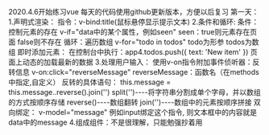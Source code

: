 2020.4.6开始练习vue
    每天的代码使用github更新版本，方便以后复习
    第一天：
    1.声明式渲染：
        指令：v-bind:title(鼠标悬停显示提示文本)
    2.条件和循环:
        条件：控制元素的存在
            v-if="data中的某个属性，例如seen"
                seen：true则元素存在页面
                    false则不存在
        循环：遍历数组
            v-for="todo in todos"
                todo为形参 
                todos为数组
        即时添加元素：
            在控制台中执行：app4.todos.push({ text: 'New item' })
                页面上动态的加载最新的数据
    3.处理用户输入：
        使用v-on指令附加事件侦听器：反转信息
            v-on:click="reverseMessage"
                reverseMessage：函数名（在methods中指定,自定义）
                反转的具体语句：
                    this.message = this.message..reverse().join('')
                    split('')----将字符串分割成单个字母，并以数组的方式按顺序存储
                    reverse()----数组翻转
                    join('')----数组中的元素按顺序拼接
        双向绑定：
            v-model="message"
                例如input绑定这个指令, 则文本框中的内容就是data中的message
    4.组成组件：不是很理解，只能勉强抄着用
